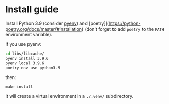 # Install guide

Install Python 3.9 (consider [pyenv](https://github.com/pyenv/pyenv)) and [poetry]](https://python-poetry.org/docs/master/#installation) (don't forget to add `poetry` to the `PATH` environment variable).

If you use pyenv:

```bash
cd libs/libcache/
pyenv install 3.9.6
pyenv local 3.9.6
poetry env use python3.9
```

then:

```
make install
```

It will create a virtual environment in a `./.venv/` subdirectory.
